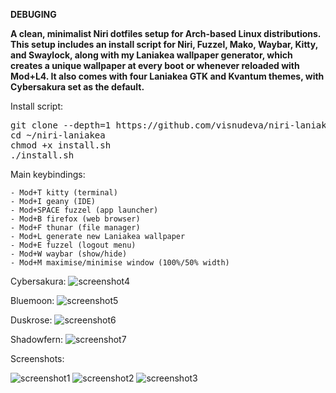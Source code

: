 **DEBUGING**

**A clean, minimalist Niri dotfiles setup for Arch-based Linux distributions.
This setup includes an install script for Niri, Fuzzel, Mako, Waybar, Kitty, and Swaylock, along with my Laniakea wallpaper generator, which creates a unique wallpaper at every boot or whenever reloaded with Mod+L4. It also comes with four Laniakea GTK and Kvantum themes, with Cybersakura set as the default.**

Install script:

<pre>git clone --depth=1 https://github.com/visnudeva/niri-laniakea.git ~/niri-laniakea
cd ~/niri-laniakea
chmod +x install.sh
./install.sh</pre>

Main keybindings:
     
    - Mod+T kitty (terminal)
    - Mod+I geany (IDE)
    - Mod+SPACE fuzzel (app launcher)
    - Mod+B firefox (web browser)
    - Mod+F thunar (file manager)
    - Mod+L generate new Laniakea wallpaper
    - Mod+E fuzzel (logout menu)
    - Mod+W waybar (show/hide)
    - Mod+M maximise/minimise window (100%/50% width)

Cybersakura:
![screenshot4](https://github.com/visnudeva/niri-laniakea-themes/blob/main/Screenshot4.png)

Bluemoon:
![screenshot5](https://github.com/visnudeva/niri-laniakea-themes/blob/main/Screenshot5.png)

Duskrose:
![screenshot6](https://github.com/visnudeva/niri-laniakea-themes/blob/main/Screenshot6.png)

Shadowfern:
![screenshot7](https://github.com/visnudeva/niri-laniakea-themes/blob/main/Screenshot7.png)


Screenshots:

![screenshot1](https://github.com/visnudeva/niri-laniakea-themes/blob/main/Screenshot1.png)
![screenshot2](https://github.com/visnudeva/niri-laniakea-themes/blob/main/Screenshot2.png)
![screenshot3](https://github.com/visnudeva/niri-laniakea-themes/blob/main/Screenshot3.png)

